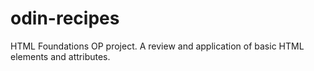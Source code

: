 # odin-recipes
HTML Foundations OP project.
A review and application of basic HTML elements and attributes.
